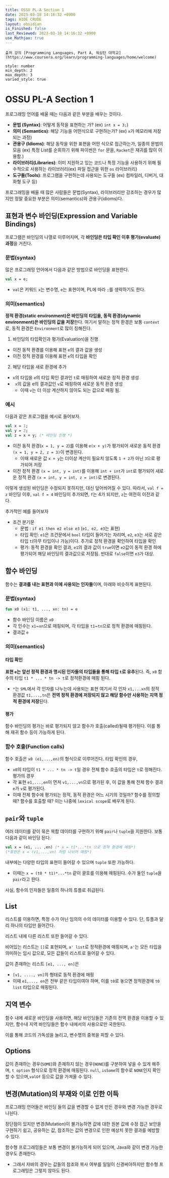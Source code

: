 ```yaml
---
title: OSSU PL-A Section 1
date: 2023-03-18 14:16:32 +0900
tags: HIDE CRUDE 
layout: obsidian
is_Finished: false
last_Reviewed: 2023-03-18 14:16:32 +0900
use_Mathjax: true
---
```


```ad-quote
출처 강의 [Programming Languages, Part A, 워싱턴 대학교](https://www.coursera.org/learn/programming-languages/home/welcome)
```
```toc
style: number
min_depth: 2
max_depth: 3
varied_style: true
```
# OSSU PL-A Section 1
프로그래밍 언어를 배울 때는 다음과 같은 부분을 배우는 것이다.
- **문법 (Syntax)**: 어떻게 동작을 표현하는 가? (ex) `int x = 3;`)
- **의미 (Semantics)**: 해당 기능을 어떤식으로 구현하는가? (ex) `x`가 메모리에 저장되는 과정)
- **관용구 (Idioms)**: 해당 동작을 위한 표현을 어떤 식으로 접근하는가, 일종의 문법의 모음 (ex) 특정 List를 순회하기 위해 파이썬은 `for` 문을, `Racket`은 재귀를 많이 이용함.)
- **라이브러리(Libraries)**: 이미 지원하고 있는 코드나 특정 기능을 사용하기 위해 필수적으로 사용하는 라이브러리(ex) 파일 접근을 위한 `os` 라이브러리)
- **도구들(Tools)**: 프로그램을 구현하는데 사용되는 도구들 (ex) 컴파일러, 디버거, 대화형 도구 등)

프로그래밍을 배울 때 많은 사람들은 문법(Syntax), 라이브러리만 강조하는 경우가 많지만 정말 중요한 부분은 의미(semantics)와 관용구(idioms)다.

## 표현과 변수 바인딩(Expression and Variable Bindings)

프로그램은 바인딩의 나열로 이루어지며, 각 **바인딩은 타입 확인 이후 평가(evaluate) 과정**을 거친다.

### 문법(syntax)
많은 프로그래밍 언어에서 다음과 같은 방법으로 바인딩을 표현한다.
```sml
val x = e;
```
- `val`은 키워드 `x`는 변수명, `e`는 표현이며, PL에 따라 `;`를 생략하기도 한다.
### 의미(semantics)
**정적 환경(static environment)은 바인딩의 타입을, 동적 환경(dynamic environment)은 바인딩의 값을 저장**한다.
여기서 말하는 정적 환경은 보통 `context`로, 동적 환경은 `Environment`로 많이 칭해진다.

1. 바인딩의 타입확인과 평가(Evaluation)을 진행
- 이전 동적 환경를 이용해 표현 `e`의 결과 값을 생성
- 이전 정적 환경를 이용해 표현 `e`의 타입을 확인
2. 해당 타입을 새로 환경에 추가
- `x`의 타입을 `e`의 타입 확인 결과인 `t`로 매핑하여 새로운 정적 환경 생성
- ` x`의 값을 e의 결과값인 `v`로 매핑하여 새로운 동적 환경 생성
	- 이때 `v`는 더 이상 계산하지 않아도 되는 값으로 매핑 됨.
### 예시
다음과 같은 프로그램을 예시로 들어보자.
```sml
val x = 1;
val y = 2;
val z = x + y; (* 바인딩 진행 *)
```
- 이전 동적 환경(`x = 1, y = 2`)를 이용해 `e(x + y)`가 평가되어 새로운 동적 환경 `(x = 1, y = 2, z = 3)`이 변경된다.
	- 이때 새로운 값 `x + y`는 더이상 계산이 필요치 않도록 `1 + 2`가 아닌 `3`으로 평가되어 저장
- 이전 정적 환경 `(x = int, y = int)`를 이용해 `int + int`가 `int`로 평가되어 새로운 정적 환경 `(x = int, y = int, z = int)`로 변경된다.

이렇게 생성된 바인딩은 수정되지 못하지만, 대신 덮어씌어질 수 있다.
따라서, `val f = z` 바인딩 이후, `val f = 4` 바인딩이 추가되면, `f`는 4가 되지만, `z`는 여전히 이전과 같다.

추가적인 예를 들어보자
- 조건 분기문
	- 문법 : `if e1 then e2 else e3` (`e1, e2, e3`는 표현)
	- 타입 확인: `e1`은 조건문에서 `bool` 타입이 들어가는 자리며, `e2`, `e3`는 서로 같은 타입 `t`(아무 타입이나 가능)이다. 추가로 정적 환경을 확인하여 타입을 확인
	- 평가: 동적 환경을 확인 결과, `e1`의 결과 값이 `true`이면 `e2`값이 동적 환경 하에 평가되어 해당 바인딩의 결과값으로 저장됨. 반대로 `false`이면 `e3`가 대상.

## 함수 바인딩
함수는 **결과를 내는 표현과 이에 사용되는 인자들**이며, 아래와 비슷하게 표현된다.
### 문법(syntax)
```sml
fun x0 (x1: t1, ..., xn: tn) = e
```
- 함수 바인딩 이름은 `x0`
- 각 인수는 `x1`~`xn`으로 매핑되며, 각 타입을 `t1`~`tn`으로 정적 환경에 매핑된다.
- 결과값 `e` 

### 의미(semantics)
#### 타입 확인
**표현 `e`는 앞선 정적 환경과 명시된 인자들의 타입들을 통해 타입 `t`로 유추**된다.
즉, `x0` 함수의 타입 `t1 * ... * tn -> t`로 정적환경에 매핑 된다.
- `*`는 `SML`에서 각 인자를 나누는데 사용되는 표현
여기서 각 인자 `x1,...xn`의 정적 환경값 `t1,...,tn`은 **전역 정적 환경에 저장되지 않고 해당 함수만 사용하는 지역 정적 환경에 저장**된다.
#### 평가
함수 바인딩의 평가는 바로 평가되지 않고 함수가 호출(called)될때 평가된다. 이를 통해 재귀 함수 등이 가능하게 된다.
### 함수 호출(Function calls)
함수 호출은 `x0 (e1,...,en)`의 형식으로 이루어진다.
타입 확인의 경우,
- `x0`의 타입이 `t1 * ... * tn -> t`일 경우 전체 함수 호출의 타입은 `t`로 정해진다.
평가의 경우
- 각 표현 `e1,...,en`이 먼저 `v1,...,vn`으로 평가된 후, 이 값을 통해 전체 함수 결과 `e`가 `v`로 평가된다.
- 이때 전체 함수에 평가되는 정적, 동적 환경은 어느 시기의 것일까? 함수를 정의할 때? 함수를 호출할 때? 이는 나중에 `lexical scope`로 배우게 된다.


## `pair`와 `tuple`

여러 데이터를 같이 묶은 복합 데이터를 구현하기 위해 `pair`나 `tuple`을 지원한다.
보통 다음과 같이 바인딩 된다.
```sml
val x = (e1, ... ,en) (* x = t1*...*tn 으로 정적 환경에 매핑*)
(*표현은 x = (v1,...,vn) 처럼 나뉘어 매핑*)
```
내부에는 다양한 타입의 표현이 들어갈 수 있으며 `tuple` 또한 가능하다.
- 이때는 `x = (t0 * t1)*...*tn` 같이 괄호를 이용해 매핑된다.
수가 둘인 `tuple`을 `pair`라고 한다.

사실, 함수의 인자들은 일종의 하나의 튜플로 취급된다.

## List
리스트를 이용하면, 특정 수가 아닌 임의의 수의 데이터를 이용할 수 있다. 단, 튜플과 달리 하나의 타입만 들어간다.

리스트 내에 다른 리스트 또한 들어갈 수 있다.

비어있는 리스트는 `[]`로 표현되며, `a' list`로 정적환경에 매핑되며, `a'`는 모든 타입을 의미하는 임시 값으로, 모든 값들이 리스트로 들어갈 수 있다.

값이 존재하는 리스트 `[e1, ..., en]`은 
- `[v1, ...., vn]`의 형태로 동적 환경에 매핑
- 이때 `e1,..., en`은 전부 같은 타입이여야 하며, 이를 `t0`로 놓으면 정적환경에 `t0 list` 타입으로 매핑된다.

## 지역 변수
함수 내에 새로운 바인딩을 사용하면, 해당 바인딩들은 기존의 전역 환경을 이용할 수 있지만, 함수내 지역 바인딩들은 함수 내에서의 사용으로만 국한된다.

이를 통해 코드의 가독성을 늘리고, 변수명의 중복을 피할 수 있다.

## Options
값이 존재하는 경우(`SOME`)와 존재하지 않는 경우(`NONE`)를 구분하여 넣을 수 있게 해주며, `t option` 형식으로 정적 환경에 매핑된다.
`null`, `isSome`의 함수로 `NONE`인지 확인 할 수 있으며,`valOf` 등으로 값을 가져올 수 있다.

## 변경(Mutation)의 부재와 이로 인한 이득

프로그래밍 언어들은 바인딩 들의 값을 변경할 수 없게 만든 경우와 변경 가능한 경우로 나뉜다.

장단점이 있지만 변경(Mutation)이 불가능하면 값에 대한 원본 값에 수정 접근 보안을 구현하기 쉽고, 공유하는 값, 참조하는 값의 변경으로 인한 예상치 못한 결과를 예방할 수 있다.

함수형 프로그래밍들은 보통 변경이 불가능하게 되어 있으며, Java와 같이 변경 가능한 경우도 존재한다.
- 그래서 자바의 경우는 값들의 참조와 복사 여부를 일일이 신경써야하지만 함수형 프로그래밍은 그렇지 않아도 된다.


